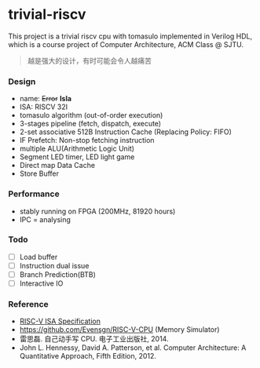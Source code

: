 # trivial-riscv

This project is a trivial riscv cpu with tomasulo implemented in Verilog HDL, which is a course project of Computer Architecture, ACM Class @ SJTU.

> 越是强大的设计，有时可能会令人越痛苦																					


### Design


- name: ~~Error~~ **Isla**
- ISA: RISCV 32I
- tomasulo algorithm (out-of-order execution)
- 3-stages pipeline (fetch, dispatch, execute)
- 2-set associative 512B Instruction Cache (Replacing Policy: FIFO)
- IF Prefetch: Non-stop fetching instruction
- multiple ALU(Arithmetic Logic Unit)
- Segment LED timer, LED light game
- Direct map Data Cache
- Store Buffer

### Performance

- stably running on FPGA (200MHz, 81920 hours)
- IPC = analysing

### Todo

- [ ] Load buffer
- [ ] Instruction dual issue  
- [ ] Branch Prediction(BTB)
- [ ] Interactive IO
### Reference

- [RISC-V ISA Specification](http://riscv.org/specifications/)
- https://github.com/Evensgn/RISC-V-CPU (Memory Simulator)
- 雷思磊. 自己动手写 CPU. 电子工业出版社, 2014.
- John L. Hennessy, David A. Patterson, et al. Computer Architecture: A Quantitative Approach, Fifth Edition, 2012.
